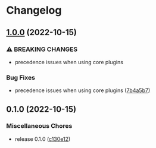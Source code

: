 # Changelog

## [1.0.0](https://github.com/kripod/tailwindcss-inner-border/compare/v0.1.0...v1.0.0) (2022-10-15)


### ⚠ BREAKING CHANGES

* precedence issues when using core plugins

### Bug Fixes

* precedence issues when using core plugins ([7b4a5b7](https://github.com/kripod/tailwindcss-inner-border/commit/7b4a5b7557f125b2275701ec4fad9dd72c598c75))

## 0.1.0 (2022-10-15)


### Miscellaneous Chores

* release 0.1.0 ([c130e12](https://github.com/kripod/tailwindcss-inner-border/commit/c130e120a474ecf52e53e0c079e5e45a89dd4ea4))
